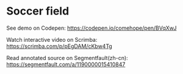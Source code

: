 # Soccer field

See demo on Codepen: https://codepen.io/comehope/pen/BVqXwJ

Watch interactive video on Scrimba: https://scrimba.com/p/pEgDAM/cKbw4Tg

Read annotated source on Segmentfault(zh-cn): https://segmentfault.com/a/1190000015410847